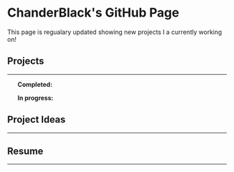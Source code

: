 # ChanderBlack's GitHub Page

This page is regualary updated showing new projects I a currently working on!

## Projects
----------------------------------------------------------------------------------------------------------------------------------------------
<ul>
  
**Completed:**

**In progress:** 
</ul>

## Project Ideas
----------------------------------------------------------------------------------------------------------------------------------------------

## Resume
----------------------------------------------------------------------------------------------------------------------------------------------
